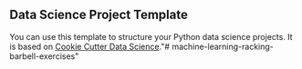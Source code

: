 ## Data Science Project Template

You can use this template to structure your Python data science projects. It is based on [Cookie Cutter Data Science](https://drivendata.github.io/cookiecutter-data-science/)."# machine-learning-racking-barbell-exercises" 
